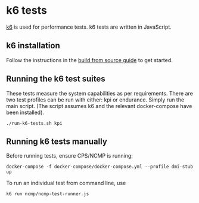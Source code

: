 # k6 tests

[k6](https://k6.io/) is used for performance tests.
k6 tests are written in JavaScript.

## k6 installation
Follow the instructions in the [build from source guide](https://github.com/mostafa/xk6-kafka) to get started.

## Running the k6 test suites
These tests measure the system capabilities as per requirements.
There are two test profiles can be run with either: kpi or endurance.
Simply run the main script. (The script assumes k6 and the relevant docker-compose have been installed).
```shell
./run-k6-tests.sh kpi
```

## Running k6 tests manually
Before running tests, ensure CPS/NCMP is running:
```shell
docker-compose -f docker-compose/docker-compose.yml --profile dmi-stub up
```

To run an individual test from command line, use
```shell
k6 run ncmp/ncmp-test-runner.js
```
